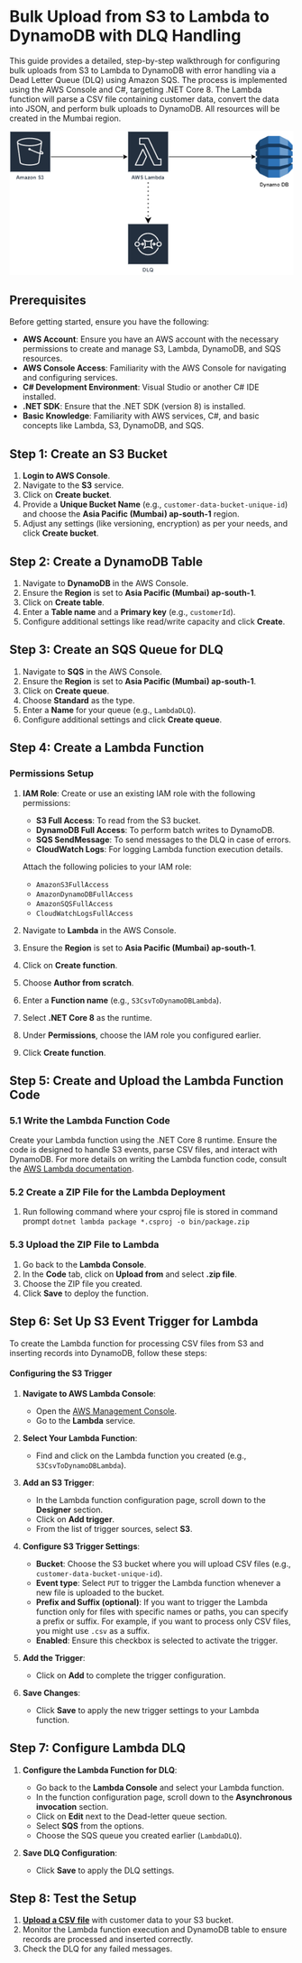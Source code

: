 # Bulk Upload from S3 to Lambda to DynamoDB with DLQ Handling

This guide provides a detailed, step-by-step walkthrough for configuring bulk uploads from S3 to Lambda to DynamoDB with error handling via a Dead Letter Queue (DLQ) using Amazon SQS. The process is implemented using the AWS Console and C#, targeting .NET Core 8. The Lambda function will parse a CSV file containing customer data, convert the data into JSON, and perform bulk uploads to DynamoDB. All resources will be created in the Mumbai region.

![AWS Beginner](AWS%20Beginners.png "AWS Beginner")

## Prerequisites

Before getting started, ensure you have the following:

- **AWS Account**: Ensure you have an AWS account with the necessary permissions to create and manage S3, Lambda, DynamoDB, and SQS resources.
- **AWS Console Access**: Familiarity with the AWS Console for navigating and configuring services.
- **C# Development Environment**: Visual Studio or another C# IDE installed.
- **.NET SDK**: Ensure that the .NET SDK (version 8) is installed.
- **Basic Knowledge**: Familiarity with AWS services, C#, and basic concepts like Lambda, S3, DynamoDB, and SQS.

## Step 1: Create an S3 Bucket

1. **Login to AWS Console**.
2. Navigate to the **S3** service.
3. Click on **Create bucket**.
4. Provide a **Unique Bucket Name** (e.g., `customer-data-bucket-unique-id`) and choose the **Asia Pacific (Mumbai) ap-south-1** region.
5. Adjust any settings (like versioning, encryption) as per your needs, and click **Create bucket**.

## Step 2: Create a DynamoDB Table

1. Navigate to **DynamoDB** in the AWS Console.
2. Ensure the **Region** is set to **Asia Pacific (Mumbai) ap-south-1**.
3. Click on **Create table**.
4. Enter a **Table name** and a **Primary key** (e.g., `customerId`).
5. Configure additional settings like read/write capacity and click **Create**.

## Step 3: Create an SQS Queue for DLQ

1. Navigate to **SQS** in the AWS Console.
2. Ensure the **Region** is set to **Asia Pacific (Mumbai) ap-south-1**.
3. Click on **Create queue**.
4. Choose **Standard** as the type.
5. Enter a **Name** for your queue (e.g., `LambdaDLQ`).
6. Configure additional settings and click **Create queue**.

## Step 4: Create a Lambda Function

### Permissions Setup

1. **IAM Role**: Create or use an existing IAM role with the following permissions:
   - **S3 Full Access**: To read from the S3 bucket.
   - **DynamoDB Full Access**: To perform batch writes to DynamoDB.
   - **SQS SendMessage**: To send messages to the DLQ in case of errors.
   - **CloudWatch Logs**: For logging Lambda function execution details.

   Attach the following policies to your IAM role:
   - `AmazonS3FullAccess`
   - `AmazonDynamoDBFullAccess`
   - `AmazonSQSFullAccess`
   - `CloudWatchLogsFullAccess`

2. Navigate to **Lambda** in the AWS Console.
3. Ensure the **Region** is set to **Asia Pacific (Mumbai) ap-south-1**.
4. Click on **Create function**.
5. Choose **Author from scratch**.
6. Enter a **Function name** (e.g., `S3CsvToDynamoDBLambda`).
7. Select **.NET Core 8** as the runtime.
8. Under **Permissions**, choose the IAM role you configured earlier.
9. Click **Create function**.

## Step 5: Create and Upload the Lambda Function Code

### 5.1 Write the Lambda Function Code

Create your Lambda function using the .NET Core 8 runtime. Ensure the code is designed to handle S3 events, parse CSV files, and interact with DynamoDB. For more details on writing the Lambda function code, consult the [AWS Lambda documentation](https://docs.aws.amazon.com/lambda/latest/dg/welcome.html).

### 5.2 Create a ZIP File for the Lambda Deployment

1. Run following command where your csproj file is stored in command prompt
`dotnet lambda package *.csproj -o bin/package.zip`

### 5.3 Upload the ZIP File to Lambda

1. Go back to the **Lambda Console**.
2. In the **Code** tab, click on **Upload from** and select **.zip file**.
3. Choose the ZIP file you created.
4. Click **Save** to deploy the function.

## Step 6: Set Up S3 Event Trigger for Lambda

To create the Lambda function for processing CSV files from S3 and inserting records into DynamoDB, follow these steps:

#### **Configuring the S3 Trigger**

1. **Navigate to AWS Lambda Console**:
   - Open the [AWS Management Console](https://aws.amazon.com/console/).
   - Go to the **Lambda** service.

2. **Select Your Lambda Function**:
   - Find and click on the Lambda function you created (e.g., `S3CsvToDynamoDBLambda`).

3. **Add an S3 Trigger**:
   - In the Lambda function configuration page, scroll down to the **Designer** section.
   - Click on **Add trigger**.
   - From the list of trigger sources, select **S3**.

4. **Configure S3 Trigger Settings**:
   - **Bucket**: Choose the S3 bucket where you will upload CSV files (e.g., `customer-data-bucket-unique-id`).
   - **Event type**: Select `PUT` to trigger the Lambda function whenever a new file is uploaded to the bucket.
   - **Prefix and Suffix (optional)**: If you want to trigger the Lambda function only for files with specific names or paths, you can specify a prefix or suffix. For example, if you want to process only CSV files, you might use `.csv` as a suffix.
   - **Enabled**: Ensure this checkbox is selected to activate the trigger.

5. **Add the Trigger**:
   - Click on **Add** to complete the trigger configuration.

6. **Save Changes**:
   - Click **Save** to apply the new trigger settings to your Lambda function.

## Step 7: Configure Lambda DLQ

1. **Configure the Lambda Function for DLQ**:
   - Go back to the **Lambda Console** and select your Lambda function.
   - In the function configuration page, scroll down to the **Asynchronous invocation** section.
   - Click on **Edit** next to the Dead-letter queue section.
   - Select **SQS** from the options.
   - Choose the SQS queue you created earlier (`LambdaDLQ`).

2. **Save DLQ Configuration**:
   - Click **Save** to apply the DLQ settings.

## Step 8: Test the Setup

1. **[Upload a CSV file](customer_data.csv "Upload a CSV file")** with customer data to your S3 bucket.
2. Monitor the Lambda function execution and DynamoDB table to ensure records are processed and inserted correctly.
3. Check the DLQ for any failed messages.

